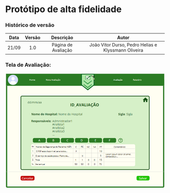 # Protótipo de alta fidelidade

### Histórico de versão

| Data| Versão| Descrição  | Autor  |
| :---: | :---: | :---: | :---: |
| 21/09 | 1.0 | Página de Avaliação | João Vitor Durso, Pedro Helias e Klyssmann Oliveira |


### Tela de Avaliação:

![Tela-Avaliação](/docs/assets/produtos/prototipos/prototipo_time_a/prototipo_de_alta_fidelidade_time_a_avaliacao.png)
